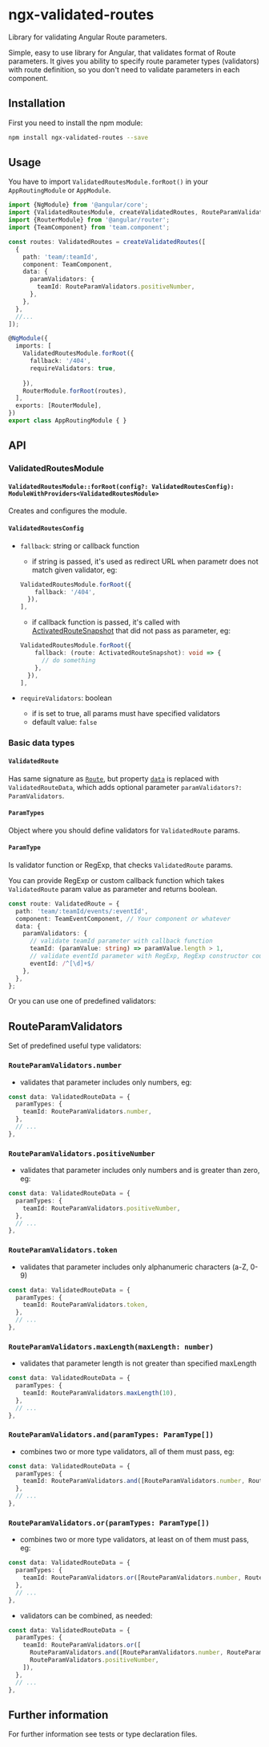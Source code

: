 # ngx-validated-routes

Library for validating Angular Route parameters.

Simple, easy to use library for Angular, that validates format of Route parameters.
It gives you ability to specify route parameter types (validators) with route definition, so you don't need to validate parameters in each component.

## Installation

First you need to install the npm module:

```bash
npm install ngx-validated-routes --save
```

## Usage

You have to import `ValidatedRoutesModule.forRoot()` in your `AppRoutingModule` or `AppModule`.

```typescript
import {NgModule} from '@angular/core';
import {ValidatedRoutesModule, createValidatedRoutes, RouteParamValidators, ValidatedRoutes} from 'ngx-validated-routes';
import {RouterModule} from '@angular/router';
import {TeamComponent} from 'team.component';

const routes: ValidatedRoutes = createValidatedRoutes([
  {
    path: 'team/:teamId',
    component: TeamComponent,
    data: {
      paramValidators: {
        teamId: RouteParamValidators.positiveNumber,
      },
    },
  },
  //...
]);

@NgModule({
  imports: [
    ValidatedRoutesModule.forRoot({
      fallback: '/404',
      requireValidators: true,
      
    }),
    RouterModule.forRoot(routes),
  ],
  exports: [RouterModule],
})
export class AppRoutingModule { }
```

## API

### ValidatedRoutesModule
#### `ValidatedRoutesModule::forRoot(config?: ValidatedRoutesConfig): ModuleWithProviders<ValidatedRoutesModule>`

Creates and configures the module.

#### `ValidatedRoutesConfig`
- `fallback`: string or callback function
  - if string is passed, it's used as redirect URL when parametr does not match given validator, eg:
  ```typescript
  ValidatedRoutesModule.forRoot({
      fallback: '/404',      
    }),
  ],
  ```
  - if callback function is passed, it's called with [ActivatedRouteSnapshot](https://angular.io/api/router/ActivatedRouteSnapshot) that did not pass as parameter, eg:
  ```typescript
  ValidatedRoutesModule.forRoot({
      fallback: (route: ActivatedRouteSnapshot): void => {
        // do something
      },
    }),
  ],
  ```

- `requireValidators`: boolean
  - if is set to true, all params must have specified validators
  - default value: `false`
 

### Basic data types

#### `ValidatedRoute`
Has same signature as [`Route`](https://angular.io/api/router/Route), but property [`data`](https://angular.io/api/router/Route#data) is replaced with `ValidatedRouteData`, which adds optional parameter `paramValidators?: ParamValidators`.

#### `ParamTypes`
Object where you should define validators for `ValidatedRoute` params.

#### `ParamType`
Is validator function or RegExp, that checks `ValidatedRoute` params.

You can provide RegExp or custom callback function which takes `ValidatedRoute` param value as parameter and returns boolean.

```typescript
const route: ValidatedRoute = {
  path: 'team/:teamId/events/:eventId',
  component: TeamEventComponent, // Your component or whatever
  data: {
    paramValidators: {
      // validate teamId parameter with callback function
      teamId: (paramValue: string) => paramValue.length > 1,
      // validate eventId parameter with RegExp, RegExp constructor could be used as well
      eventId: /^[\d]+$/
    },
  },
};
```

Or you can use one of predefined validators:

## RouteParamValidators

Set of predefined useful type validators:

### `RouteParamValidators.number`
- validates that parameter includes only numbers, eg:
```typescript
const data: ValidatedRouteData = {
  paramTypes: {
    teamId: RouteParamValidators.number,
  },
  // ...
},
```

### `RouteParamValidators.positiveNumber`
- validates that parameter includes only numbers and is greater than zero, eg:
```typescript
const data: ValidatedRouteData = {
  paramTypes: {
    teamId: RouteParamValidators.positiveNumber,
  },
  // ...
},
```

### `RouteParamValidators.token`
- validates that parameter includes only alphanumeric characters (a-Z, 0-9)
```typescript
const data: ValidatedRouteData = {
  paramTypes: {
    teamId: RouteParamValidators.token,
  },
  // ...
},
```

### `RouteParamValidators.maxLength(maxLength: number)`
- validates that parameter length is not greater than specified maxLength
```typescript
const data: ValidatedRouteData = {
  paramTypes: {
    teamId: RouteParamValidators.maxLength(10),
  },
  // ...
},
```

### `RouteParamValidators.and(paramTypes: ParamType[])`
- combines two or more type validators, all of them must pass, eg:
```typescript
const data: ValidatedRouteData = {
  paramTypes: {
    teamId: RouteParamValidators.and([RouteParamValidators.number, RouteParamValidators.maxLength(10)]),
  },
  // ...
},
```

### `RouteParamValidators.or(paramTypes: ParamType[])`
- combines two or more type validators, at least on of them must pass, eg:
```typescript
const data: ValidatedRouteData = {
  paramTypes: {
    teamId: RouteParamValidators.or([RouteParamValidators.number, RouteParamValidators.maxLength(10)]),
  },
  // ...
},
```

- validators can be combined, as needed:
```typescript
const data: ValidatedRouteData = {
  paramTypes: {
    teamId: RouteParamValidators.or([
      RouteParamValidators.and([RouteParamValidators.number, RouteParamValidators.maxLength(10)]),
      RouteParamValidators.positiveNumber,
    ]),
  },
  // ...
},
```

## Further information
For further information see tests or type declaration files.
